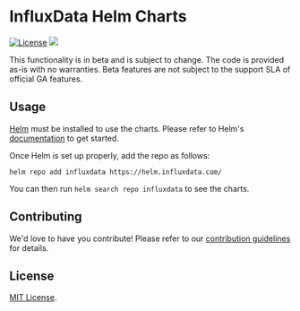 # InfluxData Helm Charts

[![License](https://img.shields.io/badge/license-MIT-green.svg)](./LICENSE)
[![](https://github.com/influxdata/helm-charts/workflows/Release%20Master/badge.svg?branch=master)](https://github.com/influxdata/helm-charts/actions)

This functionality is in beta and is subject to change. The code is provided as-is with no warranties. Beta features are not subject to the support SLA of official GA features.

## Usage

[Helm](https://helm.sh) must be installed to use the charts.
Please refer to Helm's [documentation](https://helm.sh/docs/) to get started.

Once Helm is set up properly, add the repo as follows:

```console
helm repo add influxdata https://helm.influxdata.com/
```

You can then run `helm search repo influxdata` to see the charts.

## Contributing

We'd love to have you contribute! Please refer to our [contribution guidelines](CONTRIBUTING.md) for details.

## License

[MIT License](./LICENSE).
